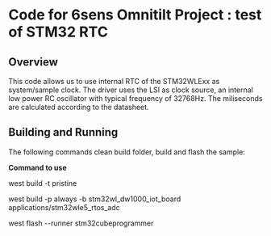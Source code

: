 # Code for 6sens Omnitilt Project : test of STM32 RTC

## Overview
This code allows us to use internal RTC of the STM32WLExx as system/sample clock. The driver uses the LSI as clock source, an internal low power RC oscillator with typical frequency of 32768Hz. The miliseconds are calculated according to the datasheet.

## Building and Running

The following commands clean build folder, build and flash the sample:

**Command to use**

west build -t pristine

west build -p always -b stm32wl_dw1000_iot_board applications/stm32wle5_rtos_adc

west flash --runner stm32cubeprogrammer